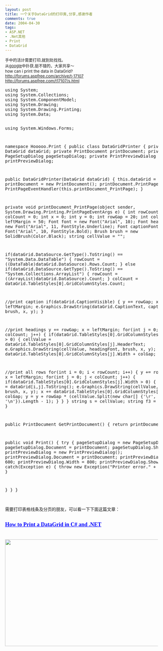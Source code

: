 ```yaml
---
layout: post
title: 一个关于DataGrid的打印类,分享,感谢作者
comments: true
date: 2004-04-30
tags:
- ASP.NET
- .Net其他
- Print
- DataGrid
---
```


<p><font size="2">手中的活计需要打印,就到处找找。<br />从</font><a href="http://www.google.com/"><font size="2">google</font></a><font size="2">中扑获,挺不错的，大家共享～<br />how can i print the data in DataGrid?</font><a href="http://forums.aspfree.com/archive/t-17107"><br /><font size="2">http://forums.aspfree.com/archive/t-17107</font></a><br /><a href="http://forums.aspfree.com/t17107/s.html"><font size="2">http://forums.aspfree.com/t17107/s.html</font></a><br /></p>
<pre>using System;
using System.Collections;
using System.ComponentModel;
using System.Drawing;
using System.Drawing.Printing;
using System.Data;

using System.Windows.Forms;

namespace Hooooo.Print
{
public class DataGridPrinter
{
private DataGrid dataGrid;
private PrintDocument printDocument;
private PageSetupDialog pageSetupDialog;
private PrintPreviewDialog printPreviewDialog;

public DataGridPrinter(DataGrid dataGrid)
{ 
this.dataGrid = dataGrid; 
printDocument = new PrintDocument();
printDocument.PrintPage += new PrintPageEventHandler(this.printDocument_PrintPage);
} 

private void printDocument_PrintPage(object sender, System.Drawing.Printing.PrintPageEventArgs e)
{
int rowCount = 0;
int colCount = 0;
int x = 0;
int y = 0;
int rowGap = 20;
int colGap = 5;
int leftMargin = 50;
Font font = new Font("Arial", 10);
Font headingFont = new Font("Arial", 11, FontStyle.Underline);
Font captionFont = new Font("Arial", 10, FontStyle.Bold); 
Brush brush = new SolidBrush(Color.Black);
string cellValue = "";

if(dataGrid.DataSource.GetType().ToString() == "System.Data.DataTable")
{
rowCount = ((DataTable)dataGrid.DataSource).Rows.Count;
}
else if(dataGrid.DataSource.GetType().ToString() == "System.Collections.ArrayList")
{
rowCount = ((ArrayList)dataGrid.DataSource).Count;
}
colCount = dataGrid.TableStyles[0].GridColumnStyles.Count;

//print caption
if(dataGrid.CaptionVisible)
{
y += rowGap;
x = leftMargin;
e.Graphics.DrawString(dataGrid.CaptionText, captionFont, brush, x, y);
}

//print headings 
y += rowGap;
x = leftMargin;
for(int j = 0; j &lt; colCount; j++)
{
if(dataGrid.TableStyles[0].GridColumnStyles[j].Width &gt; 0)
{
cellValue = dataGrid.TableStyles[0].GridColumnStyles[j].HeaderText; 
e.Graphics.DrawString(cellValue, headingFont, brush, x, y);
x += dataGrid.TableStyles[0].GridColumnStyles[j].Width + colGap; 
}
} 

//print all rows
for(int i = 0; i &lt; rowCount; i++)
{
y += rowGap;
x = leftMargin;
for(int j = 0; j &lt; colCount; j++)
{
if(dataGrid.TableStyles[0].GridColumnStyles[j].Width &gt; 0)
{
cellValue = dataGrid[i,j].ToString(); 
e.Graphics.DrawString(cellValue, font, brush, x, y);
x += dataGrid.TableStyles[0].GridColumnStyles[j].Width + colGap;
y = y + rowGap * (cellValue.Split(new char[] {'\r', '\n'}).Length - 1); 
}
} 
}
string s = cellValue;
string f3 = cellValue;
}

public PrintDocument GetPrintDocument()
{
return printDocument;
}

public void Print()
{
try
{
pageSetupDialog = new PageSetupDialog();
pageSetupDialog.Document = printDocument;
pageSetupDialog.ShowDialog();
printPreviewDialog = new PrintPreviewDialog();
printPreviewDialog.Document = printDocument;
printPreviewDialog.Height = 600;
printPreviewDialog.Width = 800;
printPreviewDialog.ShowDialog();
}
catch(Exception e)
{
throw new Exception("Printer error." + e.Message);
}

}
} 
}
</pre>
<p><br />需要打印表格线条及分页的朋友，可以看一下下面这篇文章：<br /> <br /></p>
<div><strong><font face="Verdana" size="4"><a title="How to Print a DataGrid in C# and .NET" style="COLOR: #0000ff" href="http://www.c-sharpcorner.com/Graphics/DataGridPrinterMG.asp" target="_blank"><strong><font face="Verdana" size="4">How to Print a DataGrid in C# and .NET</font> </strong></a><br /><br /></font><br /><div></div>
<div>
<img style="WIDTH: 672px; HEIGHT: 352px" height="245" src="/images/hbz_images/e01387bd-8f4f-4638-8131-226ce244e723.jpg50" width="510"> </div>
<div> </div>
<div></div>
<p></p></strong></div>				
